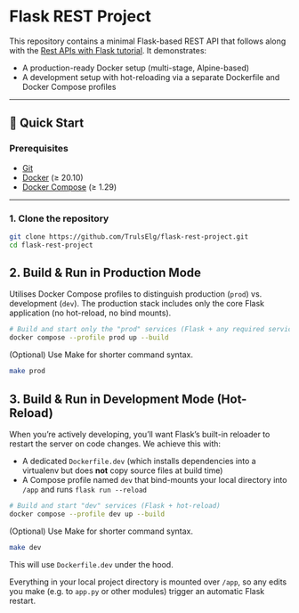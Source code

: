 # Flask REST Project

This repository contains a minimal Flask-based REST API that follows along with the [Rest APIs with Flask tutorial](https://rest-apis-flask.teclado.com/). It demonstrates:

- A production-ready Docker setup (multi-stage, Alpine-based)  
- A development setup with hot-reloading via a separate Dockerfile and Docker Compose profiles  

---

## 🚀 Quick Start

### Prerequisites

- [Git](https://git-scm.com/)  
- [Docker](https://www.docker.com/get-started) (≥ 20.10)  
- [Docker Compose](https://docs.docker.com/compose/) (≥ 1.29)

---

### 1. Clone the repository

```bash
git clone https://github.com/TrulsElg/flask-rest-project.git
cd flask-rest-project
```

## 2. Build & Run in Production Mode

Utilises Docker Compose profiles to distinguish production (`prod`) vs. development (`dev`). The production stack includes only the core Flask application (no hot-reload, no bind mounts).

```bash
# Build and start only the "prod" services (Flask + any required services)
docker compose --profile prod up --build
```
(Optional) Use Make for shorter command syntax.
```bash
make prod
```

## 3. Build & Run in Development Mode (Hot-Reload)

When you’re actively developing, you’ll want Flask’s built-in reloader to restart the server on code changes. We achieve this with:

- A dedicated `Dockerfile.dev` (which installs dependencies into a virtualenv but does **not** copy source files at build time)  
- A Compose profile named `dev` that bind-mounts your local directory into `/app` and runs `flask run --reload`

```bash
# Build and start "dev" services (Flask + hot-reload)
docker compose --profile dev up --build
```
(Optional) Use Make for shorter command syntax.
```bash
make dev
```

This will use `Dockerfile.dev` under the hood.

Everything in your local project directory is mounted over `/app`, so any edits you make (e.g. to `app.py` or other modules) trigger an automatic Flask restart.

